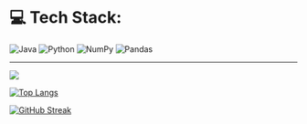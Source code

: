 

# 💻 Tech Stack:
![Java](https://img.shields.io/badge/java-%23ED8B00.svg?style=for-the-badge&logo=java&logoColor=white) ![Python](https://img.shields.io/badge/python-3670A0?style=for-the-badge&logo=python&logoColor=ffdd54) ![NumPy](https://img.shields.io/badge/numpy-%23013243.svg?style=for-the-badge&logo=numpy&logoColor=white) ![Pandas](https://img.shields.io/badge/pandas-%23150458.svg?style=for-the-badge&logo=pandas&logoColor=white)

---
[![](https://visitcount.itsvg.in/api?id=KrishnanditoLksn&icon=0&color=0)](https://visitcount.itsvg.in)

<!-- Proudly created with GPRM ( https://gprm.itsvg.in ) -->
[![Top Langs](https://github-readme-stats.vercel.app/api/top-langs/?username=EmmanuelKrishnandito&layout=donut-vertical)](https://github.com/anuraghazra/github-readme-stats)

[![GitHub Streak](https://github-readme-streak-stats.herokuapp.com?user=KrishnanditoLksn&theme=dark)](https://git.io/streak-stats)
